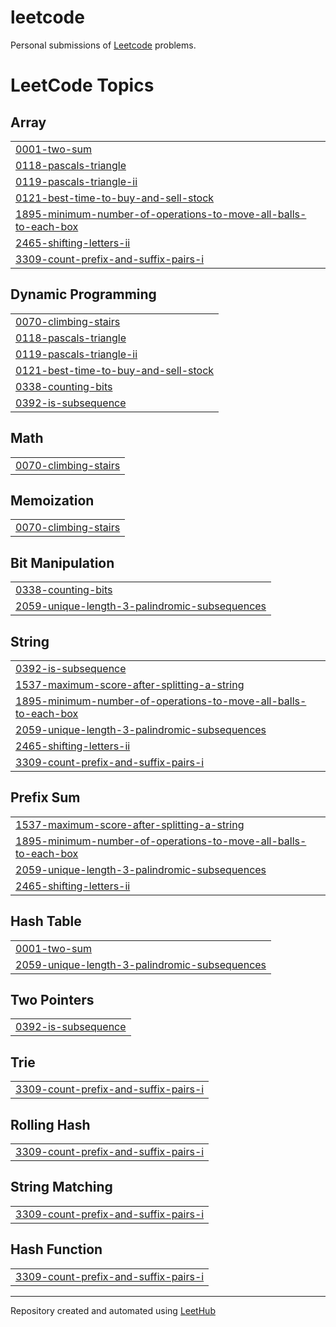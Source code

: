 # leetcode

Personal submissions of [Leetcode](https://leetcode.com) problems.

<!---LeetCode Topics Start-->
# LeetCode Topics
## Array
|  |
| ------- |
| [0001-two-sum](https://github.com/d-costa/leetcode/tree/master/0001-two-sum) |
| [0118-pascals-triangle](https://github.com/d-costa/leetcode/tree/master/0118-pascals-triangle) |
| [0119-pascals-triangle-ii](https://github.com/d-costa/leetcode/tree/master/0119-pascals-triangle-ii) |
| [0121-best-time-to-buy-and-sell-stock](https://github.com/d-costa/leetcode/tree/master/0121-best-time-to-buy-and-sell-stock) |
| [1895-minimum-number-of-operations-to-move-all-balls-to-each-box](https://github.com/d-costa/leetcode/tree/master/1895-minimum-number-of-operations-to-move-all-balls-to-each-box) |
| [2465-shifting-letters-ii](https://github.com/d-costa/leetcode/tree/master/2465-shifting-letters-ii) |
| [3309-count-prefix-and-suffix-pairs-i](https://github.com/d-costa/leetcode/tree/master/3309-count-prefix-and-suffix-pairs-i) |
## Dynamic Programming
|  |
| ------- |
| [0070-climbing-stairs](https://github.com/d-costa/leetcode/tree/master/0070-climbing-stairs) |
| [0118-pascals-triangle](https://github.com/d-costa/leetcode/tree/master/0118-pascals-triangle) |
| [0119-pascals-triangle-ii](https://github.com/d-costa/leetcode/tree/master/0119-pascals-triangle-ii) |
| [0121-best-time-to-buy-and-sell-stock](https://github.com/d-costa/leetcode/tree/master/0121-best-time-to-buy-and-sell-stock) |
| [0338-counting-bits](https://github.com/d-costa/leetcode/tree/master/0338-counting-bits) |
| [0392-is-subsequence](https://github.com/d-costa/leetcode/tree/master/0392-is-subsequence) |
## Math
|  |
| ------- |
| [0070-climbing-stairs](https://github.com/d-costa/leetcode/tree/master/0070-climbing-stairs) |
## Memoization
|  |
| ------- |
| [0070-climbing-stairs](https://github.com/d-costa/leetcode/tree/master/0070-climbing-stairs) |
## Bit Manipulation
|  |
| ------- |
| [0338-counting-bits](https://github.com/d-costa/leetcode/tree/master/0338-counting-bits) |
| [2059-unique-length-3-palindromic-subsequences](https://github.com/d-costa/leetcode/tree/master/2059-unique-length-3-palindromic-subsequences) |
## String
|  |
| ------- |
| [0392-is-subsequence](https://github.com/d-costa/leetcode/tree/master/0392-is-subsequence) |
| [1537-maximum-score-after-splitting-a-string](https://github.com/d-costa/leetcode/tree/master/1537-maximum-score-after-splitting-a-string) |
| [1895-minimum-number-of-operations-to-move-all-balls-to-each-box](https://github.com/d-costa/leetcode/tree/master/1895-minimum-number-of-operations-to-move-all-balls-to-each-box) |
| [2059-unique-length-3-palindromic-subsequences](https://github.com/d-costa/leetcode/tree/master/2059-unique-length-3-palindromic-subsequences) |
| [2465-shifting-letters-ii](https://github.com/d-costa/leetcode/tree/master/2465-shifting-letters-ii) |
| [3309-count-prefix-and-suffix-pairs-i](https://github.com/d-costa/leetcode/tree/master/3309-count-prefix-and-suffix-pairs-i) |
## Prefix Sum
|  |
| ------- |
| [1537-maximum-score-after-splitting-a-string](https://github.com/d-costa/leetcode/tree/master/1537-maximum-score-after-splitting-a-string) |
| [1895-minimum-number-of-operations-to-move-all-balls-to-each-box](https://github.com/d-costa/leetcode/tree/master/1895-minimum-number-of-operations-to-move-all-balls-to-each-box) |
| [2059-unique-length-3-palindromic-subsequences](https://github.com/d-costa/leetcode/tree/master/2059-unique-length-3-palindromic-subsequences) |
| [2465-shifting-letters-ii](https://github.com/d-costa/leetcode/tree/master/2465-shifting-letters-ii) |
## Hash Table
|  |
| ------- |
| [0001-two-sum](https://github.com/d-costa/leetcode/tree/master/0001-two-sum) |
| [2059-unique-length-3-palindromic-subsequences](https://github.com/d-costa/leetcode/tree/master/2059-unique-length-3-palindromic-subsequences) |
## Two Pointers
|  |
| ------- |
| [0392-is-subsequence](https://github.com/d-costa/leetcode/tree/master/0392-is-subsequence) |
## Trie
|  |
| ------- |
| [3309-count-prefix-and-suffix-pairs-i](https://github.com/d-costa/leetcode/tree/master/3309-count-prefix-and-suffix-pairs-i) |
## Rolling Hash
|  |
| ------- |
| [3309-count-prefix-and-suffix-pairs-i](https://github.com/d-costa/leetcode/tree/master/3309-count-prefix-and-suffix-pairs-i) |
## String Matching
|  |
| ------- |
| [3309-count-prefix-and-suffix-pairs-i](https://github.com/d-costa/leetcode/tree/master/3309-count-prefix-and-suffix-pairs-i) |
## Hash Function
|  |
| ------- |
| [3309-count-prefix-and-suffix-pairs-i](https://github.com/d-costa/leetcode/tree/master/3309-count-prefix-and-suffix-pairs-i) |
<!---LeetCode Topics End-->

---

Repository created and automated using [LeetHub](https://github.com/QasimWani/LeetHub)

